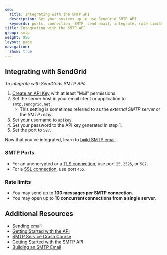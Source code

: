```yaml
---
seo:
  title: Integrating with the SMTP API
  description: Set your systems up to use SendGrid SMTP API
  keywords: ports, connection, SMTP, send email, integrate, rate limits, setting up
title: Integrating with the SMTP API
group: smtp
weight: 950
layout: page
navigation:
  show: true
---
```


## 	Integrating with SendGrid

*To integrate with SendGrids SMTP API:*

1. [Create an API Key](https://app.sendgrid.com/settings/api_keys) with at least "Mail" permissions.
2. Set the server host in your email client or application to `smtp.sendgrid.net`.
    * This setting is sometimes referred to as the _external SMTP server_ or the _SMTP relay_.
3. Set your username to `apikey`.
4. Set your password to the API key generated in step 1.
5. Set the port to `587`.

Now that you've integrated, learn to [build SMTP email]({{root_url}}/for-developers/sending-email/building-an-smtp-email/).

 ### 	SMTP Ports

- For an unencrypted or a [TLS connection]({{root_url}}/ui/sending-email/ssl-vs-tls/), use port `25`, `2525`, or `587`.
- For a [SSL connection]({{root_url}}/ui/sending-email/tls/), use port `465`.

 ### 	Rate limits

- You may send up to **100 messages per SMTP connection**.
- You may open up to **10 concurrent connections from a single server**.

## 	Additional Resources


- [Sending email]({{root_url}}/ui/sending-email/how-to-send-email-with-marketing-campaigns/)
- [Getting Started with the API]({{root_url}}/api-reference/)
- [SMTP Service Crash Course](https://sendgrid.com/blog/smtp-service-crash-course/)
- [Getting Started with the SMTP API]({{root_url}}/for-developers/sending-email/getting-started-smtp/)
- [Building an SMTP Email]({{root_url}}/for-developers/sending-email/building-an-smtp-email/)
